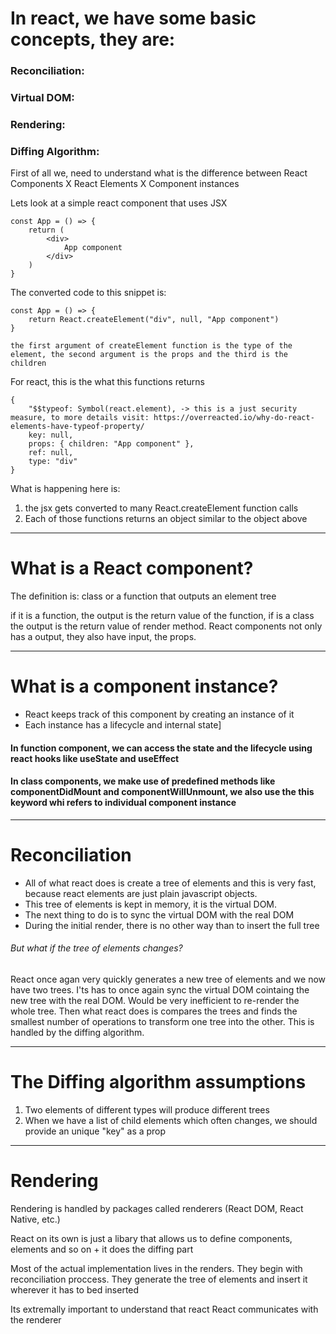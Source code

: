 # In react, we have some basic concepts, they are:

### Reconciliation:

### Virtual DOM:

### Rendering:

### Diffing Algorithm:

First of all we, need to understand what is the difference between React Components X React Elements X Component instances

Lets look at a simple react component that uses JSX

```
const App = () => {
    return (
        <div>
            App component
        </div>
    )
}
```

The converted code to this snippet is:

```
const App = () => {
    return React.createElement("div", null, "App component")
}

the first argument of createElement function is the type of the element, the second argument is the props and the third is the children
```

For react, this is the what this functions returns

````
{
    "$$typeof: Symbol(react.element), -> this is a just security measure, to more details visit: https://overreacted.io/why-do-react-elements-have-typeof-property/
    key: null,
    props: { children: "App component" },
    ref: null,
    type: "div"
}
```` 

What is happening here is: 
1) the jsx gets converted to many React.createElement function calls
2) Each of those functions returns an object similar to the object above

___
# What is a React component?

The definition is: class or a function that outputs an element tree

if it is a function, the output is the return value of the function, if is a class the output is the return value of render method. React components not only has a output, they also have input, the props.

___
# What is a component instance?

- React keeps track of this component by creating an instance of it
- Each instance has a lifecycle and internal state]

#### In function component, we can access the state and the lifecycle using react hooks like useState and useEffect

#### In class components, we make use of predefined methods like componentDidMount and componentWillUnmount, we also use the this keyword whi refers to individual component instance

___

# Reconciliation

- All of what react does is create a tree of elements and this is very fast, because react elements are just plain javascript objects.
- This tree of elements is kept in memory, it is the virtual DOM.
- The next thing to do is to sync the virtual DOM with the real DOM
- During the initial render, there is no other way than to insert the full tree

###### But what if the tree of elements changes?

React once agan very quickly generates a new tree of elements and we now have two trees. I'ts has to once again sync the virtual DOM cointaing the new tree with the real DOM. Would be very inefficient to re-render the whole tree. Then what react does is compares the trees and finds the smallest number of operations to transform one tree into the other. This is handled by the diffing algorithm.

___

# The Diffing algorithm assumptions

1) Two elements of different types will produce different trees
2) When we have a list of child elements which often changes, we should provide an unique "key" as a prop

___

# Rendering

Rendering is handled by packages called renderers (React DOM, React Native, etc.)

React on its own is just a libary that allows us to define components, elements and so on + it does the diffing part

Most of the actual implementation lives in the renders. They begin with reconciliation proccess. They generate the tree of elements and insert it wherever it has to bed inserted

Its extremally important to understand that react React communicates with the renderer
